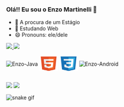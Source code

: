 ### Olá!! Eu sou o Enzo Martinelli 👋

- 🔭 A procura de um Estágio
- 🌱 Estudando Web
- 😄 Pronouns: ele/dele

<div>
    <a href="https://github.com/EnzowMb">
    <img height="180em" src="https://github-readme-stats.vercel.app/api?username=EnzowMb&amp;show_icons=true&amp;theme=merko&amp;include_all_commits=true&amp;count_private=true" style="max-width: 100%;">
    <img height="180em" src="https://github-readme-stats.vercel.app/api/top-langs/?username=EnzowMb&amp;layout=compact&amp;langs_count=7&amp;theme=dark" style="max-width:  100%;">
    </a>
</div>

<div style="display: inline-block"><br>
  <img align="center" alt="Enzo-Java" height="60" width="70"  src="https://cdn.jsdelivr.net/gh/devicons/devicon/icons/java/java-original-wordmark.svg" />
  <img align="center" alt="Enzo-HTML" height="40" width="50" src="https://raw.githubusercontent.com/devicons/devicon/master/icons/html5/html5-original.svg" style="max-width: 100%;">
  <img align="center" alt="Enzo-CSS" height="40" width="50" src="https://raw.githubusercontent.com/devicons/devicon/master/icons/css3/css3-original.svg" style="max-width: 100%;">
  <img align="center" alt="Enzo-Android" height="60" width="70" src="https://cdn.jsdelivr.net/gh/devicons/devicon/icons/androidstudio/androidstudio-original.svg" />
</div>

  ##

<div> 
  <a href="https://www.instagram.com/enzow.mb/" target="_blank"><img src="https://img.shields.io/badge/-Instagram-%23E4405F?style=for-the-badge&logo=instagram&logoColor=white" target="_blank"></a>
  <a href="https://www.linkedin.com/in/enzo-martinelli-brunozi-404b23229/" target="_blank"><img src="https://img.shields.io/badge/-LinkedIn-%230077B5?style=for-the-badge&logo=linkedin&logoColor=white" target="_blank"></a>
</div>

![snake gif](https://github.com/EnzowMb/EnzowMb/blob/output/github-contribution-grid-snake.svg)
